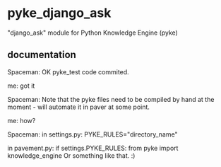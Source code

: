 pyke_django_ask
===============

"django_ask" module for Python Knowledge Engine (pyke)

documentation
-------------
Spaceman:  OK pyke_test code commited.

me:  got it

Spaceman:  Note that the pyke files need to be compiled by hand at the moment - will automate it in paver at some point.

me:  how?

Spaceman: in settings.py:
PYKE_RULES="directory_name"

in pavement.py:
if settings.PYKE_RULES:
  from pyke import knowledge_engine
Or something like that. :)

